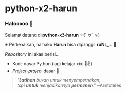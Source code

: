 # python-x2-harun
### Halooooo 👋

Selamat datang di <b>python-x2-harun</b> ☜(ﾟヮﾟ☜)

※ Perkenalkan, namaku <b>Harun</b> bisa dipanggil <b>ruNs_</b>... 🙌 
  
<i>Repository</i> ini akan berisi...
- Kode dasar Python (lagi belajar xixi 🤣✌)
- <i>Project-project</i> dasar 🔬

> <i>"**Latihan** bukan untuk menyempurnakan,</br>tapi **untuk** menjadikannya **permanen**."</i> ~Aristoteles
